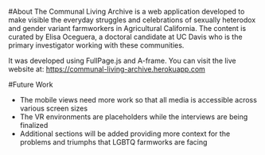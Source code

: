 #About
The Communal Living Archive is a web application developed to make visible the everyday struggles and celebrations of sexually heterodox and gender variant farmworkers in Agricultural California. The content is curated by Elisa Oceguera, a doctoral candidate at UC Davis who is the primary investigator working with these communities. 

It was developed using FullPage.js and A-frame. You can visit the live website at: https://communal-living-archive.herokuapp.com

#Future Work
- The mobile views need more work so that all media is accessible across various screen sizes
- The VR environments are placeholders while the interviews are being finalized
- Additional sections will be added providing more context for the problems and triumphs that LGBTQ farmworks are facing

